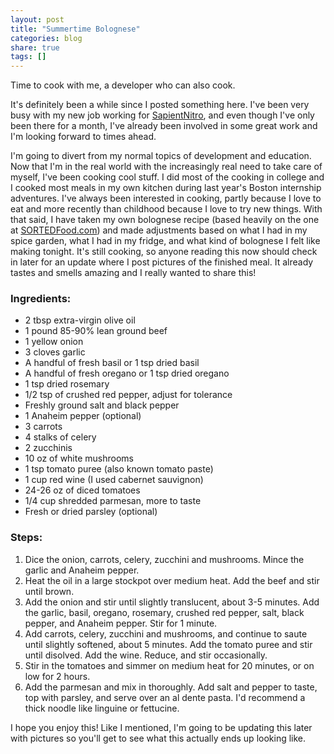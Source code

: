 ```yaml
---
layout: post
title: "Summertime Bolognese"
categories: blog
share: true
tags: []
---
```


Time to cook with me, a developer who can also cook. 
<!--more-->

It's definitely been a while since I posted something here. I've been very busy with my new job working for [SapientNitro](http://www.sapientnitro.com/en-us.html#home), and even though I've only been there for a month, I've already been involved in some great work and I'm looking forward to times ahead.

I'm going to divert from my normal topics of development and education. Now that I'm in the real world with the increasingly real need to take care of myself, I've been cooking cool stuff. I did most of the cooking in college and I cooked most meals in my own kitchen during last year's Boston internship adventures. I've always been interested in cooking, partly because I love to eat and more recently than childhood because I love to try new things. With that said, I have taken my own bolognese recipe (based heavily on the one at [SORTEDFood.com](https://sortedfood.com/recipe/1067)) and made adjustments based on what I had in my spice garden, what I had in my fridge, and what kind of bolognese I felt like making tonight. It's still cooking, so anyone reading this now should check in later for an update where I post pictures of the finished meal. It already tastes and smells amazing and I really wanted to share this!

### Ingredients: 

* 2 tbsp extra-virgin olive oil
* 1 pound 85-90% lean ground beef
* 1 yellow onion
* 3 cloves garlic
* A handful of fresh basil or 1 tsp dried basil
* A handful of fresh oregano or 1 tsp dried oregano
* 1 tsp dried rosemary
* 1/2 tsp of crushed red pepper, adjust for tolerance
* Freshly ground salt and black pepper
* 1 Anaheim pepper (optional)
* 3 carrots
* 4 stalks of celery
* 2 zucchinis
* 10 oz of white mushrooms
* 1 tsp tomato puree (also known tomato paste)
* 1 cup red wine (I used cabernet sauvignon)
* 24-26 oz of diced tomatoes
* 1/4 cup shredded parmesan, more to taste
* Fresh or dried parsley (optional)

### Steps:

1. Dice the onion, carrots, celery, zucchini and mushrooms. Mince the garlic and Anaheim pepper.
2. Heat the oil in a large stockpot over medium heat. Add the beef and stir until brown.
3. Add the onion and stir until slightly translucent, about 3-5 minutes. Add the garlic, basil, oregano, rosemary, crushed red pepper, salt, black pepper, and Anaheim pepper. Stir for 1 minute.
4. Add carrots, celery, zucchini and mushrooms, and continue to saute until slightly softened, about 5 minutes. Add the tomato puree and stir until disolved. Add the wine. Reduce, and stir occasionally.
5. Stir in the tomatoes and simmer on medium heat for 20 minutes, or on low for 2 hours.
6. Add the parmesan and mix in thoroughly. Add salt and pepper to taste, top with parsley, and serve over an al dente pasta. I'd recommend a thick noodle like linguine or fettucine. 

I hope you enjoy this! Like I mentioned, I'm going to be updating this later with pictures so you'll get to see what this actually ends up looking like. 
